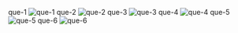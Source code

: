 que-1 
![que-1](https://github.com/user-attachments/assets/044cdfda-d224-471f-9501-e44c72821f02)
que-2
![que-2](https://github.com/user-attachments/assets/09126a10-a1ce-4df8-a2bd-70cc6ff804a6)
que-3
![que-3](https://github.com/user-attachments/assets/a876cba7-48a8-411c-8449-40a1c8aa527b)
que-4
![que-4](https://github.com/user-attachments/assets/cd40b780-ea4c-484e-b261-cbfa2434b7e7)
que-5
![que-5](https://github.com/user-attachments/assets/64b5b0e7-cac3-4392-bd47-2eddd69edc32)
que-6
![que-6](https://github.com/user-attachments/assets/0a51f4ef-e410-4999-b374-8e6c0e22f344)


